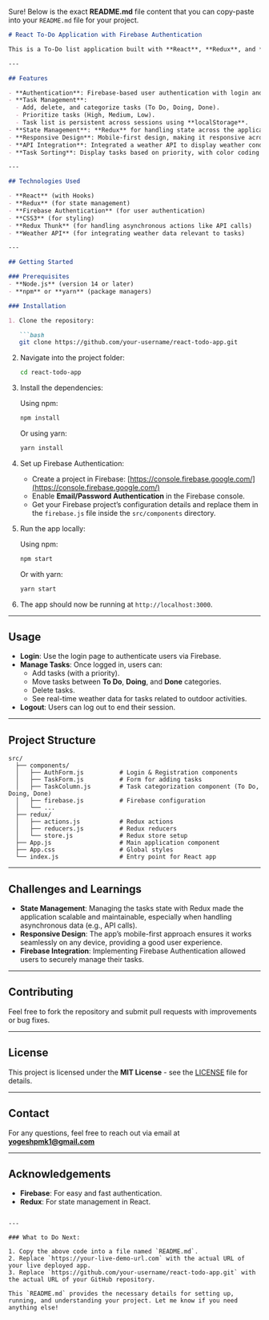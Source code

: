 Sure! Below is the exact **README.md** file content that you can copy-paste into your `README.md` file for your project.

```markdown
# React To-Do Application with Firebase Authentication

This is a To-Do list application built with **React**, **Redux**, and **Firebase Authentication**. The app allows users to manage tasks under different categories such as **To Do**, **Doing**, and **Done**. Users can log in to manage their tasks and log out to secure their data. The app also features task prioritization, persistence using **localStorage**, and a responsive UI.

---

## Features

- **Authentication**: Firebase-based user authentication with login and logout functionality.
- **Task Management**: 
  - Add, delete, and categorize tasks (To Do, Doing, Done).
  - Prioritize tasks (High, Medium, Low).
  - Task list is persistent across sessions using **localStorage**.
- **State Management**: **Redux** for handling state across the application.
- **Responsive Design**: Mobile-first design, making it responsive across devices using **CSS Grid** and **Flexbox**.
- **API Integration**: Integrated a weather API to display weather conditions for outdoor tasks.
- **Task Sorting**: Display tasks based on priority, with color coding for different priorities.

---

## Technologies Used

- **React** (with Hooks)
- **Redux** (for state management)
- **Firebase Authentication** (for user authentication)
- **CSS3** (for styling)
- **Redux Thunk** (for handling asynchronous actions like API calls)
- **Weather API** (for integrating weather data relevant to tasks)

---

## Getting Started

### Prerequisites
- **Node.js** (version 14 or later)
- **npm** or **yarn** (package managers)

### Installation

1. Clone the repository:

   ```bash
   git clone https://github.com/your-username/react-todo-app.git
   ```

2. Navigate into the project folder:

   ```bash
   cd react-todo-app
   ```

3. Install the dependencies:

   Using npm:

   ```bash
   npm install
   ```

   Or using yarn:

   ```bash
   yarn install
   ```

4. Set up Firebase Authentication:
   - Create a project in Firebase: [https://console.firebase.google.com/](https://console.firebase.google.com/)
   - Enable **Email/Password Authentication** in the Firebase console.
   - Get your Firebase project’s configuration details and replace them in the `firebase.js` file inside the `src/components` directory.

5. Run the app locally:

   Using npm:

   ```bash
   npm start
   ```

   Or with yarn:

   ```bash
   yarn start
   ```

6. The app should now be running at `http://localhost:3000`.

---

## Usage

- **Login**: Use the login page to authenticate users via Firebase.
- **Manage Tasks**: Once logged in, users can:
  - Add tasks (with a priority).
  - Move tasks between **To Do**, **Doing**, and **Done** categories.
  - Delete tasks.
  - See real-time weather data for tasks related to outdoor activities.
- **Logout**: Users can log out to end their session.

---

## Project Structure

```plaintext
src/
  ├── components/
  │   ├── AuthForm.js          # Login & Registration components
  │   ├── TaskForm.js          # Form for adding tasks
  │   ├── TaskColumn.js        # Task categorization component (To Do, Doing, Done)
  │   ├── firebase.js          # Firebase configuration
  │   └── ...
  ├── redux/
  │   ├── actions.js           # Redux actions
  │   ├── reducers.js          # Redux reducers
  │   └── store.js             # Redux store setup
  ├── App.js                   # Main application component
  ├── App.css                  # Global styles
  └── index.js                 # Entry point for React app
```

---

## Challenges and Learnings

- **State Management**: Managing the tasks state with Redux made the application scalable and maintainable, especially when handling asynchronous data (e.g., API calls).
- **Responsive Design**: The app’s mobile-first approach ensures it works seamlessly on any device, providing a good user experience.
- **Firebase Integration**: Implementing Firebase Authentication allowed users to securely manage their tasks.

---

## Contributing

Feel free to fork the repository and submit pull requests with improvements or bug fixes.

---

## License

This project is licensed under the **MIT License** - see the [LICENSE](LICENSE) file for details.

---

## Contact

For any questions, feel free to reach out via email at **yogeshpmk1@gmail.com**

---

## Acknowledgements

- **Firebase**: For easy and fast authentication.
- **Redux**: For state management in React.
```

---

### What to Do Next:

1. Copy the above code into a file named `README.md`.
2. Replace `https://your-live-demo-url.com` with the actual URL of your live deployed app.
3. Replace `https://github.com/your-username/react-todo-app.git` with the actual URL of your GitHub repository.

This `README.md` provides the necessary details for setting up, running, and understanding your project. Let me know if you need anything else!
